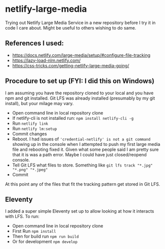 # netlify-large-media
Trying out Netlify Large Media Service in a new repository before I try it in code I care about. Might be useful to others wishing to do same.

## References I used:
- https://docs.netlify.com/large-media/setup/#configure-file-tracking
- https://lazy-load-nlm.netlify.com/
- https://css-tricks.com/getting-netlify-large-media-going/

## Procedure to set up (FYI: I did this on Windows)

I am assuming you have the repository cloned to your local and you have npm and git installed. Git LFS was already installed (presumably by my git install), but your milage may vary.

- Open command line in local repository clone
- If netlify-cli is not installed run: `npm install netlify-cli -g`
- Run `netlify link`
- Run `netlify lm:setup`
- Commit changes
- Reboot. I had issues of `'credential-netlify' is not a git command` showing up in the console when I attempted to push my first large media file and rebooting fixed it. Given what some people said I am pretty sure that it is was a path error. Maybe I could have just closed/reopend console. 
- Tell Git LFS what files to store. Something like `git lfs track "*.jpg" "*.png" "*.jpeg"`
- Commit

At this point any of the files that fit the tracking pattern get stored in Git LFS.

## Eleventy
I added a super simple Eleventy set up to allow looking at how it interacts with LFS. To run:

- Open command line in local repository clone
- First Run `npm install`
- Then for build run `npm run build`
- Or for development `npm develop`